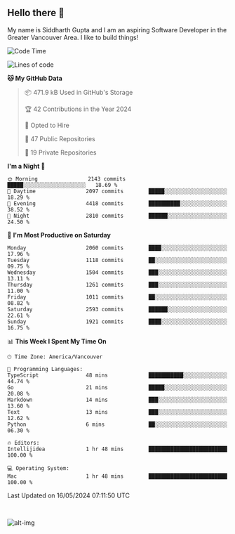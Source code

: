 ## Hello there :wave:

My name is Siddharth Gupta and I am an aspiring Software Developer in the Greater Vancouver Area. I like to build things!

<!-- ![gif](https://github.com/siddg97/siddg97/blob/master/dino.gif) -->

<!--START_SECTION:waka-->
![Code Time](http://img.shields.io/badge/Code%20Time-1%2C963%20hrs%2050%20mins-blue)

![Lines of code](https://img.shields.io/badge/From%20Hello%20World%20I%27ve%20Written-18.1%20million%20lines%20of%20code-blue)

**🐱 My GitHub Data** 

> 📦 471.9 kB Used in GitHub's Storage 
 > 
> 🏆 42 Contributions in the Year 2024
 > 
> 💼 Opted to Hire
 > 
> 📜 47 Public Repositories 
 > 
> 🔑 19 Private Repositories 
 > 
**I'm a Night 🦉** 

```text
🌞 Morning                2143 commits        █████░░░░░░░░░░░░░░░░░░░░   18.69 % 
🌆 Daytime                2097 commits        █████░░░░░░░░░░░░░░░░░░░░   18.29 % 
🌃 Evening                4418 commits        ██████████░░░░░░░░░░░░░░░   38.52 % 
🌙 Night                  2810 commits        ██████░░░░░░░░░░░░░░░░░░░   24.50 % 
```
📅 **I'm Most Productive on Saturday** 

```text
Monday                   2060 commits        ████░░░░░░░░░░░░░░░░░░░░░   17.96 % 
Tuesday                  1118 commits        ██░░░░░░░░░░░░░░░░░░░░░░░   09.75 % 
Wednesday                1504 commits        ███░░░░░░░░░░░░░░░░░░░░░░   13.11 % 
Thursday                 1261 commits        ███░░░░░░░░░░░░░░░░░░░░░░   11.00 % 
Friday                   1011 commits        ██░░░░░░░░░░░░░░░░░░░░░░░   08.82 % 
Saturday                 2593 commits        ██████░░░░░░░░░░░░░░░░░░░   22.61 % 
Sunday                   1921 commits        ████░░░░░░░░░░░░░░░░░░░░░   16.75 % 
```


📊 **This Week I Spent My Time On** 

```text
🕑︎ Time Zone: America/Vancouver

💬 Programming Languages: 
TypeScript               48 mins             ███████████░░░░░░░░░░░░░░   44.74 % 
Go                       21 mins             █████░░░░░░░░░░░░░░░░░░░░   20.08 % 
Markdown                 14 mins             ███░░░░░░░░░░░░░░░░░░░░░░   13.60 % 
Text                     13 mins             ███░░░░░░░░░░░░░░░░░░░░░░   12.62 % 
Python                   6 mins              ██░░░░░░░░░░░░░░░░░░░░░░░   06.30 % 

🔥 Editors: 
Intellijidea             1 hr 48 mins        █████████████████████████   100.00 % 

💻 Operating System: 
Mac                      1 hr 48 mins        █████████████████████████   100.00 % 
```


 Last Updated on 16/05/2024 07:11:50 UTC
<!--END_SECTION:waka-->

<br>

![alt-img](https://github-readme-stats.vercel.app/api?username=siddg97&count_private=true&theme=nightowl&show_icons=true)

